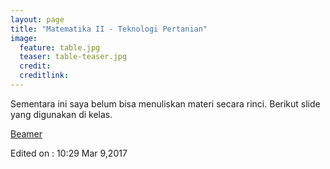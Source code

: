 ```yaml
---
layout: page
title: "Matematika II - Teknologi Pertanian"
image:
  feature: table.jpg
  teaser: table-teaser.jpg
  credit:
  creditlink:
---
```


Sementara ini saya belum bisa menuliskan materi secara rinci. Berikut slide yang digunakan di kelas. 

[Beamer](/files/matematika-2-v.0.6.pdf)



Edited on : 10:29 Mar 9,2017
